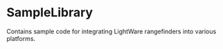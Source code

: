 # SampleLibrary
Contains sample code for integrating LightWare rangefinders into various platforms.
